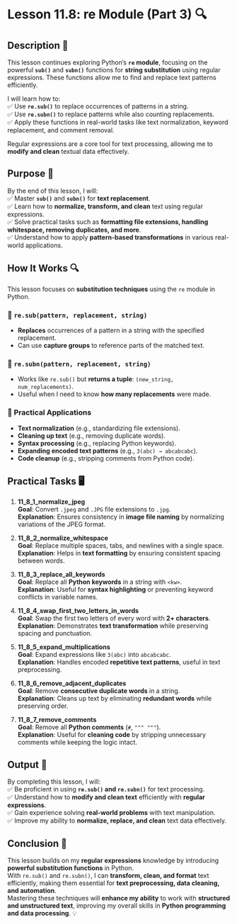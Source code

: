 # Lesson 11.8: re Module (Part 3) 🔍

## Description 📝

This lesson continues exploring Python’s **`re` module**, focusing on the powerful **`sub()`** and **`subn()`** functions for **string substitution** using regular expressions.
These functions allow me to find and replace text patterns efficiently.

I will learn how to:  
✅ Use **`re.sub()`** to replace occurrences of patterns in a string.  
✅ Use **`re.subn()`** to replace patterns while also counting replacements.  
✅ Apply these functions in real-world tasks like text normalization, keyword replacement, and comment removal.

Regular expressions are a core tool for text processing, allowing me to **modify and clean** textual data effectively.

## Purpose 🎯

By the end of this lesson, I will:  
✅ Master **`sub()`** and **`subn()`** for **text replacement**.  
✅ Learn how to **normalize, transform, and clean** text using regular expressions.  
✅ Solve practical tasks such as **formatting file extensions, handling whitespace, removing duplicates, and more**.  
✅ Understand how to apply **pattern-based transformations** in various real-world applications.

## How It Works 🔍

This lesson focuses on **substitution techniques** using the `re` module in Python.

### 🔹 `re.sub(pattern, replacement, string)`

-   **Replaces** occurrences of a pattern in a string with the specified replacement.
-   Can use **capture groups** to reference parts of the matched text.

### 🔹 `re.subn(pattern, replacement, string)`

-   Works like `re.sub()` but **returns a tuple**: `(new_string, num_replacements)`.
-   Useful when I need to know **how many replacements** were made.

### 🔹 Practical Applications

-   **Text normalization** (e.g., standardizing file extensions).
-   **Cleaning up text** (e.g., removing duplicate words).
-   **Syntax processing** (e.g., replacing Python keywords).
-   **Expanding encoded text patterns** (e.g., `3(abc) → abcabcabc`).
-   **Code cleanup** (e.g., stripping comments from Python code).

## Practical Tasks 🖥️

1. **11_8_1_normalize_jpeg**  
   **Goal**: Convert `.jpeg` and `.JPG` file extensions to `.jpg`.  
   **Explanation**: Ensures consistency in **image file naming** by normalizing variations of the JPEG format.

2. **11_8_2_normalize_whitespace**  
   **Goal**: Replace multiple spaces, tabs, and newlines with a single space.  
   **Explanation**: Helps in **text formatting** by ensuring consistent spacing between words.

3. **11_8_3_replace_all_keywords**  
   **Goal**: Replace all **Python keywords** in a string with `<kw>`.  
   **Explanation**: Useful for **syntax highlighting** or preventing keyword conflicts in variable names.

4. **11_8_4_swap_first_two_letters_in_words**  
   **Goal**: Swap the first two letters of every word with **2+ characters**.  
   **Explanation**: Demonstrates **text transformation** while preserving spacing and punctuation.

5. **11_8_5_expand_multiplications**  
   **Goal**: Expand expressions like `3(abc)` into `abcabcabc`.  
   **Explanation**: Handles encoded **repetitive text patterns**, useful in text preprocessing.

6. **11_8_6_remove_adjacent_duplicates**  
   **Goal**: Remove **consecutive duplicate words** in a string.  
   **Explanation**: Cleans up text by eliminating **redundant words** while preserving order.

7. **11_8_7_remove_comments**  
   **Goal**: Remove all **Python comments** (`#`, `""" """`).  
   **Explanation**: Useful for **cleaning code** by stripping unnecessary comments while keeping the logic intact.

## Output 📜

By completing this lesson, I will:  
✅ Be proficient in using **`re.sub()` and `re.subn()`** for text processing.  
✅ Understand how to **modify and clean text** efficiently with **regular expressions**.  
✅ Gain experience solving **real-world problems** with text manipulation.  
✅ Improve my ability to **normalize, replace, and clean** text data effectively.

## Conclusion 🚀

This lesson builds on my **regular expressions** knowledge by introducing **powerful substitution functions** in Python.  
With `re.sub()` and `re.subn()`, I can **transform, clean, and format** text efficiently, making them essential for **text preprocessing, data cleaning, and automation**.  
Mastering these techniques will **enhance my ability** to work with **structured and unstructured text**, improving my overall skills in **Python programming and data processing**. 💡
